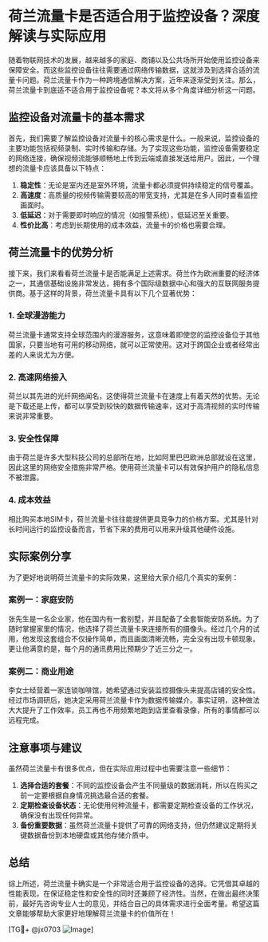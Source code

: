 # 荷兰流量卡是否适合用于监控设备？深度解读与实际应用

随着物联网技术的发展，越来越多的家庭、商铺以及公共场所开始使用监控设备来保障安全。而这些监控设备往往需要通过网络传输数据，这就涉及到选择合适的流量卡问题。荷兰流量卡作为一种跨境通信解决方案，近年来逐渐受到关注。那么，荷兰流量卡到底适不适合用于监控设备呢？本文将从多个角度详细分析这一问题。

## 监控设备对流量卡的基本需求

首先，我们需要了解监控设备对流量卡的核心需求是什么。一般来说，监控设备的主要功能包括视频录制、实时传输和存储。为了实现这些功能，监控设备需要稳定的网络连接，确保视频流能够顺畅地上传到云端或直接发送给用户。因此，一个理想的流量卡应该具备以下特点：

1. **稳定性**：无论是室内还是室外环境，流量卡都必须提供持续稳定的信号覆盖。
2. **高速度**：高质量的视频传输需要较高的带宽支持，尤其是在多人同时查看监控画面时。
3. **低延迟**：对于需要即时响应的情况（如报警系统），低延迟至关重要。
4. **性价比高**：考虑到长期使用的成本效益，流量卡的价格也需要合理。

## 荷兰流量卡的优势分析

接下来，我们来看看荷兰流量卡是否能满足上述需求。荷兰作为欧洲重要的经济体之一，其通信基础设施非常发达，拥有多个国际级数据中心和强大的互联网服务提供商。基于这样的背景，荷兰流量卡具有以下几个显著优势：

### 1. 全球漫游能力
荷兰流量卡通常支持全球范围内的漫游服务，这意味着即使您的监控设备位于其他国家，只要当地有可用的移动网络，就可以正常使用。这对于跨国企业或者经常出差的人来说尤为方便。

### 2. 高速网络接入
荷兰以其先进的光纤网络闻名，这使得荷兰流量卡在速度上有着天然的优势。无论是下载还是上传，都可以享受到较快的数据传输速率，这对于高清视频的实时传输来说非常重要。

### 3. 安全性保障
由于荷兰是许多大型科技公司的总部所在地，比如阿里巴巴欧洲总部就设在这里，因此这里的网络安全措施非常严格。使用荷兰流量卡可以有效保护用户的隐私信息不被泄露。

### 4. 成本效益
相比购买本地SIM卡，荷兰流量卡往往能提供更具竞争力的价格方案。尤其是针对长时间运行的监控设备而言，节省下来的费用可以用来升级其他硬件设施。

## 实际案例分享

为了更好地说明荷兰流量卡的实际效果，这里给大家介绍几个真实的案例：

### 案例一：家庭安防
张先生是一名企业家，他在国内有一套别墅，并且配备了全套智能安防系统。为了随时掌握家里的情况，他选择了荷兰流量卡来连接所有的摄像头。经过几个月的试用，他发现这套组合不仅操作简单，而且画面清晰流畅，完全没有出现卡顿现象。更让他满意的是，每个月的通讯费用比预期少了近三分之一。

### 案例二：商业用途
李女士经营着一家连锁咖啡馆，她希望通过安装监控摄像头来提高店铺的安全性。经过市场调研后，她决定采用荷兰流量卡作为数据传输媒介。事实证明，这种做法大大提升了工作效率，员工再也不用频繁地跑到店里查看录像，所有的事情都可以远程完成。

## 注意事项与建议

虽然荷兰流量卡有很多优点，但在实际应用过程中也需要注意一些细节：

1. **选择合适的套餐**：不同的监控设备会产生不同量级的数据消耗，所以在购买之前一定要根据自身情况挑选最合适的套餐。
2. **定期检查设备状态**：无论使用何种流量卡，都需要定期检查设备的工作状况，确保没有出现任何异常。
3. **备份重要数据**：虽然荷兰流量卡提供了可靠的网络支持，但仍然建议定期将关键数据备份到本地硬盘或其他存储介质中。

## 总结

综上所述，荷兰流量卡确实是一个非常适合用于监控设备的选择。它凭借其卓越的性能表现，在保证稳定性和安全性的同时还兼顾了经济性。当然，在做出最终决策前，最好先咨询专业人士的意见，并结合自己的具体需求进行全面考量。希望这篇文章能够帮助大家更好地理解荷兰流量卡的价值所在！

[TG💪+ @jx0703 ![Image](https://github.com/user-attachments/assets/dbca1d08-cadb-493c-b0ec-ad6f7a83f270)]